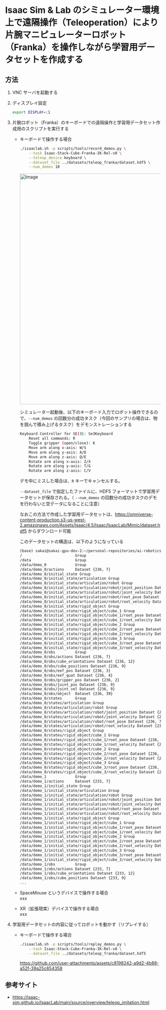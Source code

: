 # Isaac Sim & Lab のシミュレーター環境上で遠隔操作（Teleoperation）により片腕マニピュレーターロボット（Franka）を操作しながら学習用データセットを作成する

## 方法

1. VNC サーバを起動する

1. ディスプレイ設定
    ```bash
    export DISPLAY=:1
    ```

1. 片腕ロボット（Franka）のキーボードでの遠隔操作と学習用データセット作成用のスクリプトを実行する<br>

    - キーボードで操作する場合
        ```bash
        ./isaaclab.sh -p scripts/tools/record_demos.py \
            --task Isaac-Stack-Cube-Franka-IK-Rel-v0 \
            --teleop_device keyboard \
            --dataset_file ../datasets/teleop_franka/dataset.hdf5 \
            --num_demos 10
        ```

        <img width="1000" height="745" alt="Image" src="https://github.com/user-attachments/assets/a1f125a9-469a-4c20-8bda-5b11a7ddcd2e" />

        シミュレーター起動後、以下のキーボード入力でロボット操作できるので、`--num_demos` の回数分の成功タスク（今回のサンプリの場合は、物を掴んで積み上げるタスク）をデモンストレーションする

        ```bash
        Keyboard Controller for SE(3): Se3Keyboard
            Reset all commands: R
            Toggle gripper (open/close): K
            Move arm along x-axis: W/S
            Move arm along y-axis: A/D
            Move arm along z-axis: Q/E
            Rotate arm along x-axis: Z/X
            Rotate arm along y-axis: T/G
            Rotate arm along z-axis: C/V
        ```

        デモ中にミスした場合は、`R` キーでキャンセルする。

        `--dataset_file` で指定したファイルに、HDF5 フォーマットで学習用データセットが保存される。（ `--num_demos` の回数分の成功タスクのデモを行わないと空データになることに注意）

        なおこの方法で作成した学習用データセットは、https://omniverse-content-production.s3-us-west-2.amazonaws.com/Assets/Isaac/4.5/Isaac/IsaacLab/Mimic/dataset.hdf5 からダウンロード可能


        このデータセットの構造は、以下のようになっている
        ```bash
        (base) sakai@sakai-gpu-dev-2:~/personal-repositories/ai-robotics-exercises/datasets/teleop_franka_demo$ h5ls -r dataset.hdf5
        /                        Group
        /data                    Group
        /data/demo_0             Group
        /data/demo_0/actions     Dataset {236, 7}
        /data/demo_0/initial_state Group
        /data/demo_0/initial_state/articulation Group
        /data/demo_0/initial_state/articulation/robot Group
        /data/demo_0/initial_state/articulation/robot/joint_position Dataset {1, 9}
        /data/demo_0/initial_state/articulation/robot/joint_velocity Dataset {1, 9}
        /data/demo_0/initial_state/articulation/robot/root_pose Dataset {1, 7}
        /data/demo_0/initial_state/articulation/robot/root_velocity Dataset {1, 6}
        /data/demo_0/initial_state/rigid_object Group
        /data/demo_0/initial_state/rigid_object/cube_1 Group
        /data/demo_0/initial_state/rigid_object/cube_1/root_pose Dataset {1, 7}
        /data/demo_0/initial_state/rigid_object/cube_1/root_velocity Dataset {1, 6}
        /data/demo_0/initial_state/rigid_object/cube_2 Group
        /data/demo_0/initial_state/rigid_object/cube_2/root_pose Dataset {1, 7}
        /data/demo_0/initial_state/rigid_object/cube_2/root_velocity Dataset {1, 6}
        /data/demo_0/initial_state/rigid_object/cube_3 Group
        /data/demo_0/initial_state/rigid_object/cube_3/root_pose Dataset {1, 7}
        /data/demo_0/initial_state/rigid_object/cube_3/root_velocity Dataset {1, 6}
        /data/demo_0/obs         Group
        /data/demo_0/obs/actions Dataset {236, 7}
        /data/demo_0/obs/cube_orientations Dataset {236, 12}
        /data/demo_0/obs/cube_positions Dataset {236, 9}
        /data/demo_0/obs/eef_pos Dataset {236, 3}
        /data/demo_0/obs/eef_quat Dataset {236, 4}
        /data/demo_0/obs/gripper_pos Dataset {236, 2}
        /data/demo_0/obs/joint_pos Dataset {236, 9}
        /data/demo_0/obs/joint_vel Dataset {236, 9}
        /data/demo_0/obs/object  Dataset {236, 39}
        /data/demo_0/states      Group
        /data/demo_0/states/articulation Group
        /data/demo_0/states/articulation/robot Group
        /data/demo_0/states/articulation/robot/joint_position Dataset {236, 9}
        /data/demo_0/states/articulation/robot/joint_velocity Dataset {236, 9}
        /data/demo_0/states/articulation/robot/root_pose Dataset {236, 7}
        /data/demo_0/states/articulation/robot/root_velocity Dataset {236, 6}
        /data/demo_0/states/rigid_object Group
        /data/demo_0/states/rigid_object/cube_1 Group
        /data/demo_0/states/rigid_object/cube_1/root_pose Dataset {236, 7}
        /data/demo_0/states/rigid_object/cube_1/root_velocity Dataset {236, 6}
        /data/demo_0/states/rigid_object/cube_2 Group
        /data/demo_0/states/rigid_object/cube_2/root_pose Dataset {236, 7}
        /data/demo_0/states/rigid_object/cube_2/root_velocity Dataset {236, 6}
        /data/demo_0/states/rigid_object/cube_3 Group
        /data/demo_0/states/rigid_object/cube_3/root_pose Dataset {236, 7}
        /data/demo_0/states/rigid_object/cube_3/root_velocity Dataset {236, 6}
        /data/demo_1             Group
        /data/demo_1/actions     Dataset {233, 7}
        /data/demo_1/initial_state Group
        /data/demo_1/initial_state/articulation Group
        /data/demo_1/initial_state/articulation/robot Group
        /data/demo_1/initial_state/articulation/robot/joint_position Dataset {1, 9}
        /data/demo_1/initial_state/articulation/robot/joint_velocity Dataset {1, 9}
        /data/demo_1/initial_state/articulation/robot/root_pose Dataset {1, 7}
        /data/demo_1/initial_state/articulation/robot/root_velocity Dataset {1, 6}
        /data/demo_1/initial_state/rigid_object Group
        /data/demo_1/initial_state/rigid_object/cube_1 Group
        /data/demo_1/initial_state/rigid_object/cube_1/root_pose Dataset {1, 7}
        /data/demo_1/initial_state/rigid_object/cube_1/root_velocity Dataset {1, 6}
        /data/demo_1/initial_state/rigid_object/cube_2 Group
        /data/demo_1/initial_state/rigid_object/cube_2/root_pose Dataset {1, 7}
        /data/demo_1/initial_state/rigid_object/cube_2/root_velocity Dataset {1, 6}
        /data/demo_1/initial_state/rigid_object/cube_3 Group
        /data/demo_1/initial_state/rigid_object/cube_3/root_pose Dataset {1, 7}
        /data/demo_1/initial_state/rigid_object/cube_3/root_velocity Dataset {1, 6}
        /data/demo_1/obs         Group
        /data/demo_1/obs/actions Dataset {233, 7}
        /data/demo_1/obs/cube_orientations Dataset {233, 12}
        /data/demo_1/obs/cube_positions Dataset {233, 9}
        ...
        ```

    - SpaceMouse というデバイスで操作する場合<br>
        xxx

    - XR（拡張現実）デバイスで操作する場合<br>
        xxx

1. 学習用データセットの内容に従ってロボットを動かす（リプレイする）

    - キーボードで操作する場合

        ```bash
        ./isaaclab.sh -p scripts/tools/replay_demos.py \
            --task Isaac-Stack-Cube-Franka-IK-Rel-v0 \
            --dataset_file ../datasets/teleop_franka/dataset.hdf5
        ```

        https://github.com/user-attachments/assets/c8198242-a9d2-4b88-a52f-39a25c654358

## 参考サイト

- https://isaac-sim.github.io/IsaacLab/main/source/overview/teleop_imitation.html
